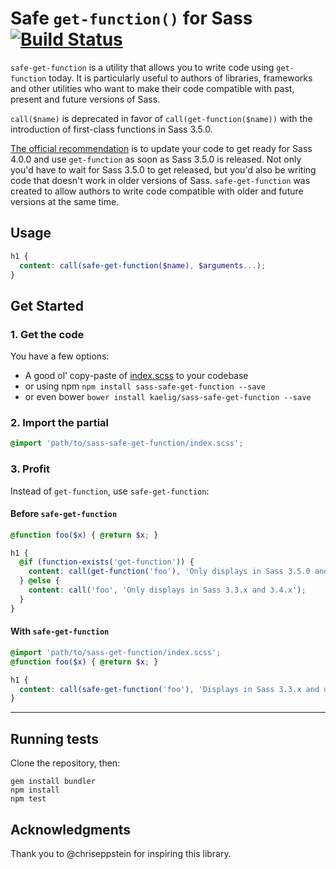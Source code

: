 # Safe `get-function()` for Sass [![Build Status](https://travis-ci.org/kaelig/sass-safe-get-function.svg?branch=master)](https://travis-ci.org/kaelig/sass-safe-get-function)

`safe-get-function` is a utility that allows you to write code using `get-function` today. It is particularly useful to authors of libraries, frameworks and other utilities who want to make their code compatible with past, present and future versions of Sass.

`call($name)` is deprecated in favor of `call(get-function($name))` with the introduction of first-class functions in Sass 3.5.0.

[The official recommendation](http://blog.sass-lang.com/posts/809572-sass-35-release-candidate) is to update your code to get ready for Sass 4.0.0 and use `get-function` as soon as Sass 3.5.0 is released. Not only you'd have to wait for Sass 3.5.0 to get released, but you'd also be writing code that doesn't work in older versions of Sass. `safe-get-function` was created to allow authors to write code compatible with older and future versions at the same time.

## Usage

```scss
h1 {
  content: call(safe-get-function($name), $arguments...);
}
```

## Get Started

### 1. Get the code

You have a few options:

- A good ol’ copy-paste of [index.scss](index.scss) to your codebase
- or using npm `npm install sass-safe-get-function --save`
- or even bower `bower install kaelig/sass-safe-get-function --save`

### 2. Import the partial

```scss
@import 'path/to/sass-safe-get-function/index.scss';
```

### 3. Profit

Instead of `get-function`, use `safe-get-function`:

#### Before `safe-get-function`

```scss
@function foo($x) { @return $x; }

h1 {
  @if (function-exists('get-function')) {
    content: call(get-function('foo'), 'Only displays in Sass 3.5.0 and up');
  } @else {
    content: call('foo', 'Only displays in Sass 3.3.x and 3.4.x');
  }
}
```

#### With `safe-get-function`

```scss
@import 'path/to/sass-get-function/index.scss';
@function foo($x) { @return $x; }

h1 {
  content: call(safe-get-function('foo'), 'Displays in Sass 3.3.x and up!');
}
```

----

## Running tests

Clone the repository, then:

```
gem install bundler
npm install
npm test
```

## Acknowledgments

Thank you to @chriseppstein for inspiring this library.
